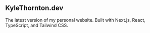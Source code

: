 ## KyleThornton.dev

The latest version of my personal website. Built with Next.js, React, TypeScript, and Tailwind CSS.
